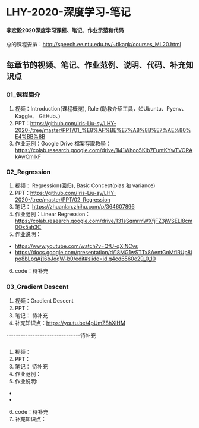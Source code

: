 # LHY-2020-深度学习-笔记
#### 李宏毅2020深度学习课程、笔记、作业示范和代码

总的课程安排：http://speech.ee.ntu.edu.tw/~tlkagk/courses_ML20.html

## 每章节的视频、笔记、作业范例、说明、代码、补充知识点

### 01_课程简介
1. 视频：Introduction(课程概览), Rule (助教介绍工具，如Ubuntu、Pyenv、Kaggle、 GitHub、)
2. PPT：https://github.com/Iris-Liu-sy/LHY-2020-/tree/master/PPT/01_%E8%AF%BE%E7%A8%8B%E7%AE%80%E4%BB%8B
3. 作业范例：Google Drive 檔案存取教學：https://colab.research.google.com/drive/1i41Whco5KIb7EuntKYwTVORAkAwCmlkF


### 02_Regression
1. 视频： Regression(回归), Basic Concept(pias 和 variance)
2. PPT：https://github.com/Iris-Liu-sy/LHY-2020-/tree/master/PPT/02_Regression
3. 笔记： https://zhuanlan.zhihu.com/p/364607896
4. 作业范例：Linear Regression：https://colab.research.google.com/drive/131sSqmrmWXfjFZ3jWSELl8cm0Ox5ah3C
5. 作业说明：
* https://www.youtube.com/watch?v=QfU-qXINCvs
* https://docs.google.com/presentation/d/18MG1wSTTx8AentGnMfIRUp8ipo8bLpgAj16bJoqW-b0/edit#slide=id.g4cd6560e29_0_10
6. code：待补充


### 03_Gradient Descent
1. 视频：Gradient Descent
2. PPT：
3. 笔记： 待补充
4. 补充知识点：https://youtu.be/4pUmZ8hXlHM


















-------------------------------待补充
### 
1. 视频：
2. PPT：
3. 笔记： 待补充
4. 作业范例：
5. 作业说明:
*
*
6. code：待补充
7. 补充知识点：
